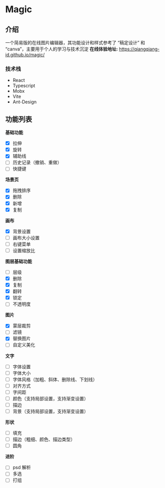 # Magic

## 介绍

一个简易版的在线图片编辑器，其功能设计和样式参考了 “稿定设计” 和 “canva”，主要用于个人的学习与技术沉淀
**在线体验地址:** https://qiangqiang-id.github.io/magic/

### 技术栈

- React
- Typescript
- Mobx
- Vite
- Ant-Design

## 功能列表

**基础功能**

- [x] 拉伸
- [x] 旋转
- [x] 辅助线
- [ ] 历史记录（撤销、重做）
- [ ] 快捷键

**场景页**

- [x] 拖拽排序
- [x] 删除
- [x] 新增
- [x] 复制

**画布**

- [x] 背景设置
- [ ] 画布大小设置
- [ ] 右键菜单
- [ ] 设置缩放比

**图层基础功能**

- [ ] 层级
- [x] 删除
- [x] 复制
- [x] 翻转
- [x] 锁定
- [ ] 不透明度

**图片**

- [x] 蒙层裁剪
- [ ] 滤镜
- [x] 替换图片
- [ ] 自定义美化

**文字**

- [ ] 字体设置
- [ ] 字体大小
- [ ] 字体风格（加粗、斜体、删除线、下划线）
- [ ] 对齐方式
- [ ] 字间距
- [ ] 颜色（支持局部设置，支持渐变设置）
- [ ] 描边
- [ ] 背景（支持局部设置，支持渐变设置）

**形状**

- [ ] 填充
- [ ] 描边（粗细、颜色、描边类型）
- [ ] 圆角

**进阶**

- [ ] psd 解析
- [ ] 多选
- [ ] 打组

